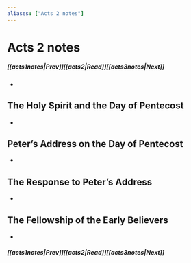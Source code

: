 ```yaml
---
aliases: ["Acts 2 notes"]
---
```

# Acts 2 notes
##### <span class=arrow-left></span>[[acts1notes|Prev]]<span class=navigation-separator></span>[[acts2|Read]]<span class=navigation-separator></span>[[acts3notes|Next]]<span class=arrow-right></span>
- 
## The Holy Spirit and the Day of Pentecost
- 
## Peter’s Address on the Day of Pentecost
- 
## The Response to Peter’s Address
- 
## The Fellowship of the Early Believers
- 
##### <span class=arrow-left></span>[[acts1notes|Prev]]<span class=navigation-separator></span>[[acts2|Read]]<span class=navigation-separator></span>[[acts3notes|Next]]<span class=arrow-right></span>